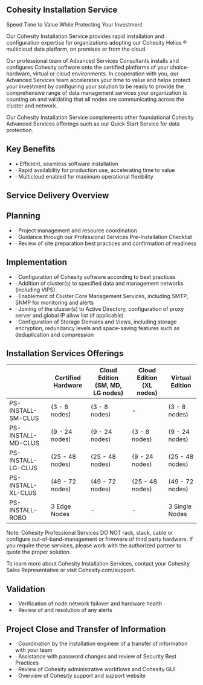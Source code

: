 <!-- image -->

## Cohesity Installation Service

Speed Time to Value While Protecting Your Investment

Our Cohesity Installation Service provides rapid installation and configuration expertise for organizations adopting our Cohesity Helios ® multicloud data platform, on premises or from the cloud.

Our professional team of Advanced Services Consultants installs and configures Cohesity software onto  the certified platforms of your choice-hardware, virtual or cloud environments. In cooperation with you, our Advanced Services team accelerates your time to value and helps protect your investment by configuring your solution to be ready to provide the comprehensive range of data management services your organization is counting on and validating that all nodes are communicating across the cluster and network.

Our Cohesity Installation Service complements other foundational Cohesity Advanced Services offerings such as our Quick Start Service for data protection.

<!-- image -->

## Key Benefits

- •  Efficient, seamless software installation
- ·  Rapid availability for production use, accelerating time to value
- ·  Multicloud enabled for maximum operational flexibility

## Service Delivery Overview

## Planning

- · Project management and resource coordination
- · Guidance through our Professional Services Pre-Installation Checklist
- · Review of site preparation best practices and confirmation of readiness

## Implementation

- · Configuration of Cohesity software according to best practices
- · Addition of cluster(s) to specified data and management networks (including VIPS)
- · Enablement of Cluster Core Management Services, including SMTP, SNMP for monitoring and alerts
- · Joining of the cluster(s) to Active Directory, configuration of proxy server and global IP allow list (if applicable)
- · Configuration of Storage Domains and Views, including storage encryption, redundancy levels and space-saving features such as deduplication and compression

## Installation Services Offerings

|                    | Certified Hardware   | Cloud Edition (SM, MD, LG nodes)   | Cloud Edition (XL nodes)   | Virtual Edition   |
|--------------------|----------------------|------------------------------------|----------------------------|-------------------|
| PS-INSTALL-SM-CLUS | (3 - 8 nodes)        | (3 - 8 nodes)                      | -                          | (3 - 8 nodes)     |
| PS-INSTALL-MD-CLUS | (9 - 24 nodes)       | (9 - 24 nodes)                     | (3 - 8 nodes)              | (9 - 24 nodes)    |
| PS-INSTALL-LG-CLUS | (25 - 48 nodes)      | (25 - 48 nodes)                    | (9 - 24 nodes)             | (25 - 48 nodes)   |
| PS-INSTALL-XL-CLUS | (49 - 72 nodes)      | (49 - 72 nodes)                    | (25 - 48 nodes)            | (49 - 72 nodes)   |
| PS-INSTALL-ROBO    | 3 Edge Nodes         | -                                  | -                          | 3 Single Nodes    |

Note: Cohesity Professional Services DO NOT rack, stack, cable or configure out-of-band-management or firmware of third party hardware. If you require these services, please work with the authorized partner to quote the proper solution.

To learn more about Cohesity Installation Services, contact your Cohesity Sales Representative or visit Cohesity.com/support.

## Validation

- · Verification of node network failover and hardware health
- · Review of and resolution of any alerts

## Project Close and Transfer of Information

- · Coordination by the installation engineer of a transfer of information with your team
- · Assistance with password changes and review of Security Best Practices
- · Review of Cohesity administrative workflows and Cohesity GUI
- · Overview of Cohesity support and support website